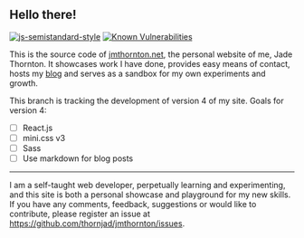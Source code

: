 ## Hello there!

[![js-semistandard-style](https://img.shields.io/badge/code%20style-semistandard-brightgreen.svg?style=flat-square)](https://github.com/Flet/semistandard) [![Known Vulnerabilities](https://snyk.io/test/github/thornjad/jmthornton/badge.svg)](https://snyk.io/test/github/thornjad/jmthornton)

This is the source code of [jmthornton.net](http://jmthornton.net), the
personal website of me, Jade Thornton. It showcases work I have done, provides
easy means of contact, hosts my [blog](https://blog.jmthornton.net)
and serves as a sandbox for my own experiments and growth.

This branch is tracking the development of version 4 of my site. Goals for
version 4:

- [ ] React.js
- [ ] mini.css v3
- [ ] Sass
- [ ] Use markdown for blog posts

---

I am a self-taught web developer, perpetually learning and experimenting, and this site is both a personal showcase and playground for my new skills. If you have any comments, feedback, suggestions or would like to contribute, please register an issue at <https://github.com/thornjad/jmthornton/issues>.
